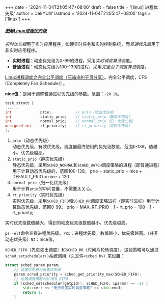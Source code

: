 +++
date = '2024-11-04T21:05:47+08:00'
draft = false
title = '[linux] 进程优先级'
author = 'JekYUlll'
lastmod = '2024-11-04T21:05:47+08:00'
tags = ['linux']
+++

##### [图解Linux进程优先级](https://mp.weixin.qq.com/s?__biz=MzkyNDIyNzU4Mg==&mid=2247484435&idx=1&sn=b6f30489cf388f1024d6883abb8237c8&chksm=c1d84682f6afcf94c1af14678d5401d558d2b728f0e6c853dbe4efe02c12dfa147369ceee13f#rd)

*实时优先级*用于实时应用程序，如硬实时任务和实时控制系统，而*普通优先级*用于非实时应用程序。

- **实时进程**：动态优先级为0-99的进程，采用*实时调度算法*调度。
- **普通进程**：动态优先级为100-139的进程，采用*完全公平调度算法*调度。

[Linux进程调度之完全公平调度（压箱底的干货分享）](https://mp.weixin.qq.com/s?__biz=MzkyNDIyNzU4Mg==&mid=2247484458&idx=1&sn=e4e64c006d4d822c6e7c184ab50540c1&chksm=c1d846bbf6afcfad20af0a7132eca1e3fd3c765ea5d4ee4134985b2b03f2461c207239fcc208#rd)。完全公平调度，CFS (Completely Fair Scheduler) 。

**nice值**：是用于调整普通进程优先级的参数。范围：`-20`-`19`。

```c
task_struct {
......
int             prio; 			// prio（动态优先级）
int             static_prio;	// static_prio（静态优先级）
int             normal_prio;	// normal_prio（归一化优先级）
unsigned int    rt_priority; 	// rt_priority（实时优先级）
};
```

1. `prio`（动态优先级）  
   动态优先级，有效优先级，调度器最终使用的优先级数值，范围0-139，值越小，优先级越高。
2. `static_prio`（静态优先级）  
   静态优先级，采用`SCHED_NORMAL`和`SCHED_BATCH`调度策略的进程（即普通进程）用于计算动态优先级的，范围100-139。
   prio = static_prio = nice + DEFAULT_PRIO = nice + 120
3. `normal_prio`（归一化优先级）  
   用于计算`prio`的中间变量，不需要太关心。
4. `rt_priority`（实时优先级）  
   实时优先级，采用`SCHED_FIFO`和`SCHED_RR`调度策略进程（即实时进程）用于计算动态优先级，范围0-99。
   prio = MAX_RT_PRIO - 1 - rt_prio = 100 - 1 - rt_priority;

实时优先级数值越大，得到的动态优先级数值越小，优先级越高。

`ps -elf`命令查看进程优先级。`PRI`：进程优先级，数值越小，优先级越高。（并非动态优先级）`NI`：nice值。

`SCHED_FIFO`（先进先出调度）和`SCHED_RR`（时间片轮转调度），这些策略可以通过`sched_setscheduler()`系统调用（头文件`<sched.h>`）来设置：

```cpp
struct sched_param param;
    // 设置优先级为最高优先级
    param.sched_priority = sched_get_priority_max(SCHED_FIFO);
    // 设置调度策略为SCHED_FIFO
    if (sched_setscheduler(getpid(), SCHED_FIFO, &param) == -1) {
        std::cerr << "无法设置实时调度策略" << std::endl;
        return 1;
    }
```


